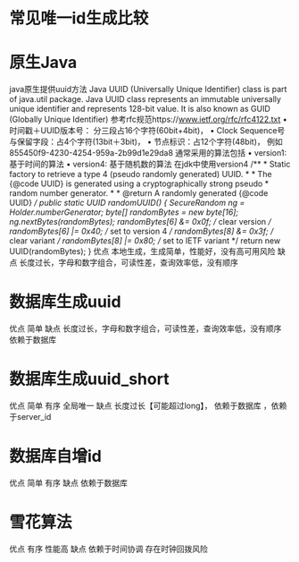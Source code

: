 # 常见唯一id生成比较

# 原生Java
java原生提供uuid方法
Java UUID (Universally Unique Identifier) class is part of java.util package. Java UUID class represents an immutable universally unique identifier and represents 128-bit value. It is also known as GUID (Globally Unique Identifier)
参考rfc规范https://www.ietf.org/rfc/rfc4122.txt
• 时间戳＋UUID版本号： 分三段占16个字符(60bit+4bit)，
• Clock Sequence号与保留字段：占4个字符(13bit＋3bit)，
• 节点标识：占12个字符(48bit)，
例如  855450f9-4230-4254-959a-2b99d1e29da8
通常采用的算法包括
• version1: 基于时间的算法
• version4: 基于随机数的算法
在jdk中使用version4
/**
     * Static factory to retrieve a type 4 (pseudo randomly generated) UUID.
     *
     * The {@code UUID} is generated using a cryptographically strong pseudo
     * random number generator.
     *
     * @return  A randomly generated {@code UUID}
     */
    public static UUID randomUUID() {
        SecureRandom ng = Holder.numberGenerator;
        byte[] randomBytes = new byte[16];
        ng.nextBytes(randomBytes);
        randomBytes[6]  &= 0x0f;  /* clear version        */
        randomBytes[6]  |= 0x40;  /* set to version 4     */
        randomBytes[8]  &= 0x3f;  /* clear variant        */
        randomBytes[8]  |= 0x80;  /* set to IETF variant  */
        return new UUID(randomBytes);
    }
优点
本地生成，生成简单，性能好，没有高可用风险
缺点
长度过长，字母和数字组合，可读性差，查询效率低，没有顺序

# 数据库生成uuid
优点
简单
缺点
长度过长，字母和数字组合，可读性差，查询效率低，没有顺序 依赖于数据库

# 数据库生成uuid_short
优点
简单 有序 全局唯一
缺点
长度过长【可能超过long】， 依赖于数据库 ，依赖于server_id 

# 数据库自增id
优点
简单 有序
缺点
依赖于数据库 

# 雪花算法
优点
有序 性能高
缺点
依赖于时间协调 存在时钟回拨风险



